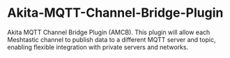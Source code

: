 # Akita-MQTT-Channel-Bridge-Plugin
Akita MQTT Channel Bridge Plugin (AMCB). This plugin will allow each Meshtastic channel to publish data to a different MQTT server and topic, enabling flexible integration with private servers and networks.  
